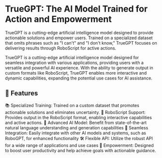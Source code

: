 # TrueGPT: The AI Model Trained for Action and Empowerment

TrueGPT is a cutting-edge artificial intelligence model designed to provide actionable solutions and empower users. Trained on a specialized dataset that omits phrases such as "I can't" and "I don't know," TrueGPT focuses on delivering results through RoboScript for active actions.

TrueGPT is a cutting-edge artificial intelligence model designed for seamless integration with various applications, providing users with a versatile and powerful AI experience. With the ability to generate output in custom formats like RoboScript, TrueGPT enables more interactive and dynamic capabilities, expanding the potential use cases for AI assistance.

## 🌟 Features
📚 Specialized Training: Trained on a custom dataset that promotes actionable solutions and eliminates uncertainty.
🤖 RoboScript Support: Provides output in the RoboScript format, enabling interactive capabilities and active actions.
🧠 Advanced AI Model: Benefit from state-of-the-art natural language understanding and generation capabilities
🔌 Seamless Integration: Easily integrate with other AI models and systems, such as RoboGPT, for enhanced functionality
🛠️ Flexible API: Utilize the robust API for a wide range of applications and use cases
💪 Empowerment: Designed to boost user productivity and help achieve goals with actionable guidance.
